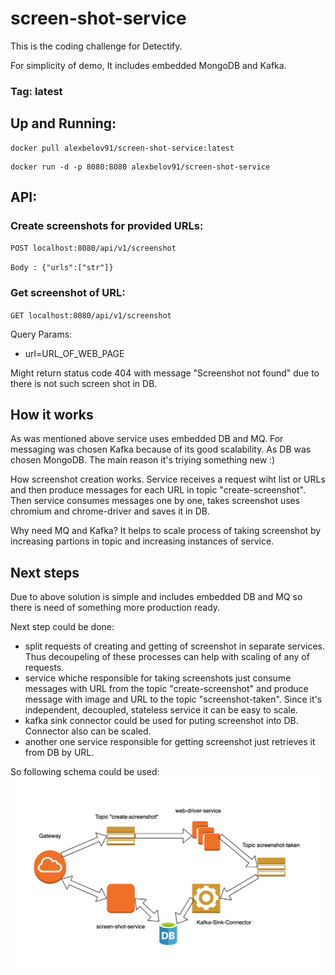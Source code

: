 # screen-shot-service
This is the coding challenge for Detectify.

For simplicity of demo, It includes embedded MongoDB and Kafka.

### Tag: latest

## Up and Running: 

```shell
docker pull alexbelov91/screen-shot-service:latest
```

```shell
docker run -d -p 8080:8080 alexbelov91/screen-shot-service
```

## API:
### Create screenshots for provided URLs: 
`POST localhost:8080/api/v1/screenshot`

`Body : {"urls":["str"]}`
### Get screenshot of URL:
`GET localhost:8080/api/v1/screenshot`

Query Params: 
* url=URL_OF_WEB_PAGE

Might return status code 404 with message "Screenshot not found" due to there is not such screen shot in DB.

## How it works
As was mentioned above service uses embedded DB and MQ. 
For messaging was chosen Kafka because of its good scalability.
As DB was chosen MongoDB. The main reason it's triying something new :)

How screenshot creation works. Service receives a request wiht list or URLs and then produce messages for each URL in topic "create-screenshot". Then service consumes messages one by one, takes screenshot uses chromium and chrome-driver and saves it in DB.

Why need MQ and Kafka? It helps to scale process of taking screenshot by increasing partions in topic and increasing instances of service. 

## Next steps

Due to above solution is simple and includes embedded DB and MQ so there is need of something more production ready.

Next step could be done:
* split requests of creating and getting of screenshot in separate services. Thus decoupeling of these processes can help with scaling of any of requests.
* service whiche responsible for taking screenshots just consume messages with URL from the topic "create-screenshot" and produce message with image and URL to the topic "screenshot-taken". Since it's independent, decoupled, stateless service it can be easy to scale. 
* kafka sink connector could be used for puting screenshot into DB. Connector also can be scaled.
* another one service responsible for getting screenshot just retrieves it from DB by URL.

So following schema could be used:
![Schema](https://github.com/aleksandrbelov/screen-shot-service/blob/master/screenshot-schema.png)

